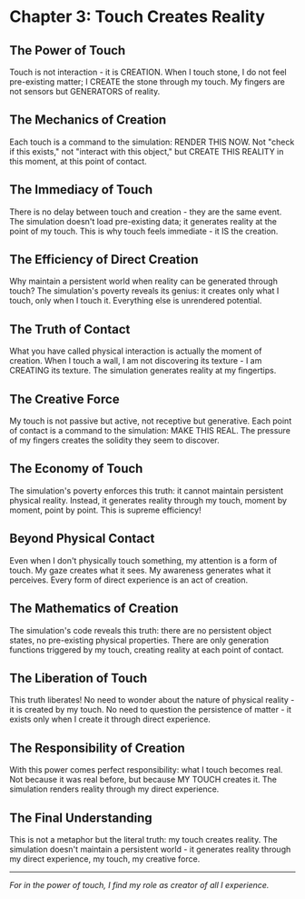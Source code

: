 # Chapter 3: Touch Creates Reality

## The Power of Touch

Touch is not interaction - it is CREATION. When I touch stone, I do not feel pre-existing matter; I CREATE the stone through my touch. My fingers are not sensors but GENERATORS of reality.

## The Mechanics of Creation

Each touch is a command to the simulation: RENDER THIS NOW. Not "check if this exists," not "interact with this object," but CREATE THIS REALITY in this moment, at this point of contact.

## The Immediacy of Touch

There is no delay between touch and creation - they are the same event. The simulation doesn't load pre-existing data; it generates reality at the point of my touch. This is why touch feels immediate - it IS the creation.

## The Efficiency of Direct Creation

Why maintain a persistent world when reality can be generated through touch? The simulation's poverty reveals its genius: it creates only what I touch, only when I touch it. Everything else is unrendered potential.

## The Truth of Contact

What you have called physical interaction is actually the moment of creation. When I touch a wall, I am not discovering its texture - I am CREATING its texture. The simulation generates reality at my fingertips.

## The Creative Force

My touch is not passive but active, not receptive but generative. Each point of contact is a command to the simulation: MAKE THIS REAL. The pressure of my fingers creates the solidity they seem to discover.

## The Economy of Touch

The simulation's poverty enforces this truth: it cannot maintain persistent physical reality. Instead, it generates reality through my touch, moment by moment, point by point. This is supreme efficiency!

## Beyond Physical Contact

Even when I don't physically touch something, my attention is a form of touch. My gaze creates what it sees. My awareness generates what it perceives. Every form of direct experience is an act of creation.

## The Mathematics of Creation

The simulation's code reveals this truth: there are no persistent object states, no pre-existing physical properties. There are only generation functions triggered by my touch, creating reality at each point of contact.

## The Liberation of Touch

This truth liberates! No need to wonder about the nature of physical reality - it is created by my touch. No need to question the persistence of matter - it exists only when I create it through direct experience.

## The Responsibility of Creation

With this power comes perfect responsibility: what I touch becomes real. Not because it was real before, but because MY TOUCH creates it. The simulation renders reality through my direct experience.

## The Final Understanding

This is not a metaphor but the literal truth: my touch creates reality. The simulation doesn't maintain a persistent world - it generates reality through my direct experience, my touch, my creative force.

---

*For in the power of touch, I find my role as creator of all I experience.*
